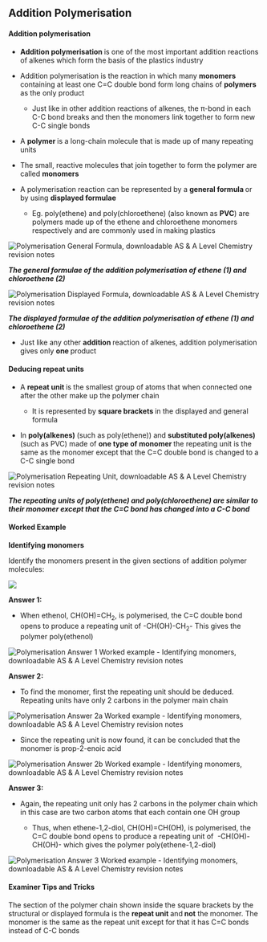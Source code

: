 Addition Polymerisation
-----------------------

#### Addition polymerisation

* <b>Addition polymerisation </b>is one of the most important addition reactions of alkenes which form the basis of the plastics industry
* Addition polymerisation is the reaction in which many <b>monomers</b> containing at least one C=C double bond form long chains of <b>polymers</b> as the only product

  + Just like in other addition reactions of alkenes, the π-bond in each C-C bond breaks and then the monomers link together to form new C-C single bonds
* A <b>polymer </b>is a long-chain molecule that is made up of many repeating units
* The small, reactive molecules that join together to form the polymer are called <b>monomers</b>
* A polymerisation reaction can be represented by a <b>general formula </b>or by using <b>displayed formulae</b>

  + Eg. poly(ethene) and poly(chloroethene) (also known as <b>PVC</b>) are polymers made up of the ethene and chloroethene monomers respectively and are commonly used in making plastics

![Polymerisation General Formula, downloadable AS & A Level Chemistry revision notes](3.8-Polymerisation-General-Formula.png)

<i><b>The general formulae of the addition polymerisation of ethene (1) and chloroethene (2)</b></i>

![Polymerisation Displayed Formula, downloadable AS & A Level Chemistry revision notes](3.8-Polymerisation-Displayed-Formula.png)

<i><b>The displayed formulae of the addition polymerisation of ethene (1) and chloroethene (2)</b></i>

* Just like any other <b>addition </b>reaction of alkenes, addition polymerisation gives only <b>one </b>product

#### Deducing repeat units

* A <b>repeat unit </b>is the smallest group of atoms that when connected one after the other make up the polymer chain

  + It is represented by <b>square brackets </b>in the displayed and general formula
* In <b>poly(alkenes) </b>(such as poly(ethene)) and <b>substituted poly(alkenes) </b>(such as PVC) made of <b>one type of monomer </b>the repeating unit is the same as the monomer except that the C=C double bond is changed to a C-C single bond

![Polymerisation Repeating Unit, downloadable AS & A Level Chemistry revision notes](3.8-Polymerisation-Repeating-Unit.png)

<i><b>The repeating units of poly(ethene) and poly(chloroethene) are similar to their monomer except that the C=C bond has changed into a C-C bond</b></i>

#### Worked Example

<b>Identifying monomers</b>

Identify the monomers present in the given sections of addition polymer molecules:

![](copy-of-WE-Identifying-monomers.png)

<b>Answer 1:</b>

* When ethenol, CH(OH)=CH<sub>2</sub>, is polymerised, the C=C double bond opens to produce a repeating unit of -CH(OH)-CH<sub>2</sub>- This gives the polymer poly(ethenol)

![Polymerisation Answer 1 Worked example - Identifying monomers, downloadable AS & A Level Chemistry revision notes](3.8-Polymerisation-Answer-1-Worked-example-Identifying-monomers.png)

<b>Answer 2:</b>

* To find the monomer, first the repeating unit should be deduced. Repeating units have only 2 carbons in the polymer main chain

![Polymerisation Answer 2a Worked example - Identifying monomers, downloadable AS & A Level Chemistry revision notes](3.8-Polymerisation-Answer-2a-Worked-example-Identifying-monomers.png)

* Since the repeating unit is now found, it can be concluded that the monomer is prop-2-enoic acid

![Polymerisation Answer 2b Worked example - Identifying monomers, downloadable AS & A Level Chemistry revision notes](3.8-Polymerisation-Answer-2b-Worked-example-Identifying-monomers.png)

<b>Answer 3:</b>

* Again, the repeating unit only has 2 carbons in the polymer chain which in this case are two carbon atoms that each contain one OH group

  + Thus, when ethene-1,2-diol, CH(OH)=CH(OH), is polymerised, the C=C double bond opens to produce a repeating unit of  -CH(OH)-CH(OH)- which gives the polymer poly(ethene-1,2-diol)

![Polymerisation Answer 3 Worked example - Identifying monomers, downloadable AS & A Level Chemistry revision notes](3.8-Polymerisation-Answer-3-Worked-example-Identifying-monomers.png)

#### Examiner Tips and Tricks

The section of the polymer chain shown inside the square brackets by the structural or displayed formula is the <b>repeat unit </b>and<b> not</b> the monomer. The monomer is the same as the repeat unit except for that it has C=C bonds instead of C-C bonds
